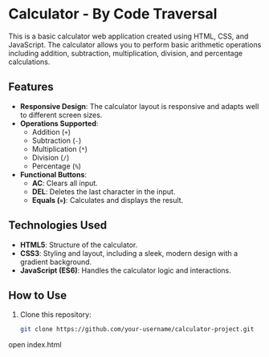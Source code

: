 # Calculator - By Code Traversal

This is a basic calculator web application created using HTML, CSS, and JavaScript. The calculator allows you to perform basic arithmetic operations including addition, subtraction, multiplication, division, and percentage calculations.

## Features

- **Responsive Design**: The calculator layout is responsive and adapts well to different screen sizes.
- **Operations Supported**:
  - Addition (`+`)
  - Subtraction (`-`)
  - Multiplication (`*`)
  - Division (`/`)
  - Percentage (`%`)
- **Functional Buttons**:
  - **AC**: Clears all input.
  - **DEL**: Deletes the last character in the input.
  - **Equals (`=`)**: Calculates and displays the result.

## Technologies Used

- **HTML5**: Structure of the calculator.
- **CSS3**: Styling and layout, including a sleek, modern design with a gradient background.
- **JavaScript (ES6)**: Handles the calculator logic and interactions.

## How to Use

1. Clone this repository:
   ```bash
   git clone https://github.com/your-username/calculator-project.git

open index.html
